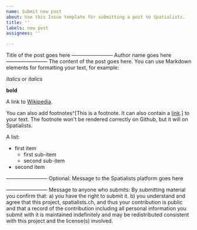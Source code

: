 ```yaml
---
name: Submit new post
about: Use this Issue template for submitting a post to Spatialists.
title: ''
labels: new post
assignees: ''

---
```


Title of the post goes here
––––––––––––––––
Author name goes here
––––––––––––––––
The content of the post goes here. You can use Markdown elements for formatting your text, for example:

*italics* or _italics_

**bold**

A link to [Wikipedia](https://en.wikipedia.org).

You can also add footnotes^[This is a footnote. It can also contain a [link](https://spatialist.ch).] to your text. The footnote won't be rendered correctly on Github, but it will on Spatialists.

A list: 
- first item
  - first sub-item
  - second sub-item 
- second item

––––––––––––––––
Optional: Message to the Spatialists platform goes here

––––––––––––––––
Message to anyone who submits:
By submitting material you confirm that: a) you have the right to submit it. 
b) you understand and agree that this project, spatialists.ch, and thus your 
contribution is public and that a record of the contribution including all 
personal information you submit with it is maintained indefinitely and may 
be redistributed consistent with this project and the license(s) involved.
